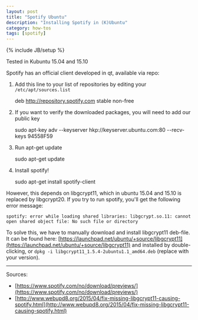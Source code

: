```yaml
---
layout: post
title: "Spotify Ubuntu"
description: "Installing Spotify in (K)Ubuntu"
category: how-tos
tags: [spotify]
---
```

{% include JB/setup %}

Tested in Kubuntu 15.04 and 15.10

Spotify has an official client developed in qt, available via repo:

1. Add this line to your list of repositories by editing your `/etc/apt/sources.list`

    deb http://repository.spotify.com stable non-free

2. If you want to verify the downloaded packages, you will need to add our public key

    sudo apt-key adv --keyserver hkp://keyserver.ubuntu.com:80 --recv-keys 94558F59

3. Run apt-get update

    sudo apt-get update

4. Install spotify!

    sudo apt-get install spotify-client

However, this depends on libgcrypt11, which in ubuntu 15.04 and 15.10 is replaced by libgcrypt20.
If you try to run spotify, you'll get the following error message:

    spotify: error while loading shared libraries: libgcrypt.so.11: cannot open shared object file: No such file or directory

To solve this, we have to manually download and install libgcrypt11 deb-file.
It can be found here: [https://launchpad.net/ubuntu/+source/libgcrypt11](https://launchpad.net/ubuntu/+source/libgcrypt11)
and installed by double-clicking, or `dpkg -i libgcrypt11_1.5.4-2ubuntu1.1_amd64.deb` (replace with your version).

______

Sources:

* [https://www.spotify.com/no/download/previews/](https://www.spotify.com/no/download/previews/)
* [http://www.webupd8.org/2015/04/fix-missing-libgcrypt11-causing-spotify.html](http://www.webupd8.org/2015/04/fix-missing-libgcrypt11-causing-spotify.html)

